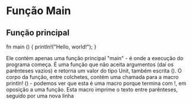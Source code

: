 # Função Main

## Função principal

fn main () {
    println!("Hello, world!");
}

<p>Ele contém apenas uma função principal "main" - é onde a execução do programa começa. É uma função que não aceita argumentos (daí os parênteses vazios) e retorna um valor do tipo Unit, também escrita (). O corpo da função, entre colchetes, contém uma chamada para a macro println! () - podemos ver que esta é uma macro porque termina com !, em oposição a uma função. Esta macro imprime o texto entre parênteses, seguido por uma nova linha</p>